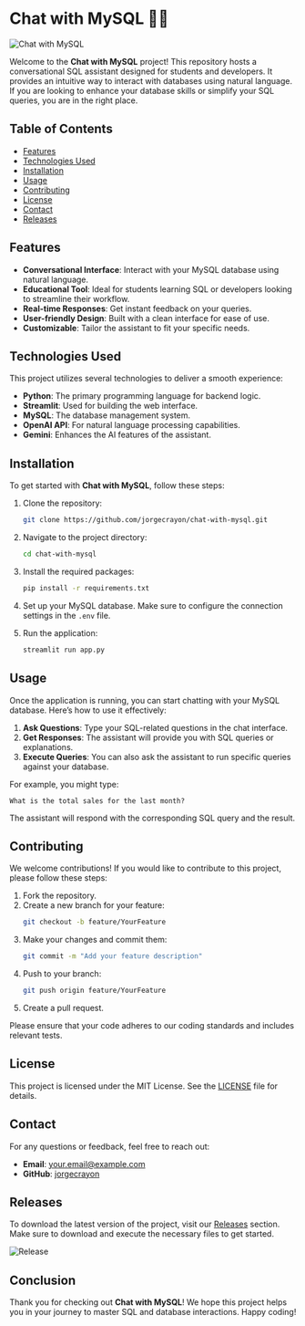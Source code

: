 # Chat with MySQL 🤖💬

![Chat with MySQL](https://img.shields.io/badge/Chat%20with%20MySQL-v1.0.0-blue)

Welcome to the **Chat with MySQL** project! This repository hosts a conversational SQL assistant designed for students and developers. It provides an intuitive way to interact with databases using natural language. If you are looking to enhance your database skills or simplify your SQL queries, you are in the right place.

## Table of Contents

- [Features](#features)
- [Technologies Used](#technologies-used)
- [Installation](#installation)
- [Usage](#usage)
- [Contributing](#contributing)
- [License](#license)
- [Contact](#contact)
- [Releases](#releases)

## Features

- **Conversational Interface**: Interact with your MySQL database using natural language.
- **Educational Tool**: Ideal for students learning SQL or developers looking to streamline their workflow.
- **Real-time Responses**: Get instant feedback on your queries.
- **User-friendly Design**: Built with a clean interface for ease of use.
- **Customizable**: Tailor the assistant to fit your specific needs.

## Technologies Used

This project utilizes several technologies to deliver a smooth experience:

- **Python**: The primary programming language for backend logic.
- **Streamlit**: Used for building the web interface.
- **MySQL**: The database management system.
- **OpenAI API**: For natural language processing capabilities.
- **Gemini**: Enhances the AI features of the assistant.

## Installation

To get started with **Chat with MySQL**, follow these steps:

1. Clone the repository:
   ```bash
   git clone https://github.com/jorgecrayon/chat-with-mysql.git
   ```

2. Navigate to the project directory:
   ```bash
   cd chat-with-mysql
   ```

3. Install the required packages:
   ```bash
   pip install -r requirements.txt
   ```

4. Set up your MySQL database. Make sure to configure the connection settings in the `.env` file.

5. Run the application:
   ```bash
   streamlit run app.py
   ```

## Usage

Once the application is running, you can start chatting with your MySQL database. Here’s how to use it effectively:

1. **Ask Questions**: Type your SQL-related questions in the chat interface.
2. **Get Responses**: The assistant will provide you with SQL queries or explanations.
3. **Execute Queries**: You can also ask the assistant to run specific queries against your database.

For example, you might type:
```
What is the total sales for the last month?
```
The assistant will respond with the corresponding SQL query and the result.

## Contributing

We welcome contributions! If you would like to contribute to this project, please follow these steps:

1. Fork the repository.
2. Create a new branch for your feature:
   ```bash
   git checkout -b feature/YourFeature
   ```
3. Make your changes and commit them:
   ```bash
   git commit -m "Add your feature description"
   ```
4. Push to your branch:
   ```bash
   git push origin feature/YourFeature
   ```
5. Create a pull request.

Please ensure that your code adheres to our coding standards and includes relevant tests.

## License

This project is licensed under the MIT License. See the [LICENSE](LICENSE) file for details.

## Contact

For any questions or feedback, feel free to reach out:

- **Email**: your.email@example.com
- **GitHub**: [jorgecrayon](https://github.com/jorgecrayon)

## Releases

To download the latest version of the project, visit our [Releases](https://github.com/jorgecrayon/chat-with-mysql/releases) section. Make sure to download and execute the necessary files to get started.

![Release](https://img.shields.io/badge/Latest%20Release-v1.0.0-brightgreen)

## Conclusion

Thank you for checking out **Chat with MySQL**! We hope this project helps you in your journey to master SQL and database interactions. Happy coding!